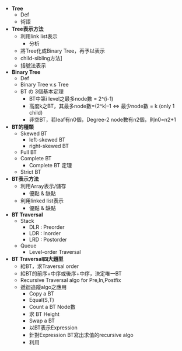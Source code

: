 * **Tree**
    * Def
    * 術語 
* **Tree表示方法**
    * 利用link list表示
      * 分析
    * 將Tree化成Binary Tree，再予以表示
    * child-sibling方法]
    * 括號法表示
* **Binary Tree**
    * Def
    * Binary Tree v.s Tree
    * BT の 3個基本定理
      * BT中第i level之最多node數 = 2^(i-1)
      * 高度k之BT，其最多node數=(2^k)-1 ⇔  最少node數 = k (only 1 child)
      * 非空BT，若leaf有n0個，Degree-2 node數有n2個，則n0=n2+1
* **BT的種類**
    * Skewed BT
      * left-skewed BT
      * right-skewed BT
    * Full BT
    * Complete BT
      * Complete BT 定理
    * Strict BT
* **BT表示方法**
    * 利用Array表示/儲存
      * 優點 & 缺點
    * 利用linked list表示
      * 優點 & 缺點
* **BT Traversal**
    * Stack
      * DLR : Preorder
      * LDR : Inorder
      * LRD : Postorder
    * Queue
      * Level-order Traversal
 * **BT Traversal四大題型**
     * 給BT，求Traversal order
     * 給BT的前序+中序或後序+中序，決定唯一BT
     * Recursive Traversal algo for Pre,In,Postfix
     * 遞迴追蹤algo之應用
       * Copy a BT
       * Equal(S,T)
       * Count a BT Node數
       * 求 BT Height
       * Swap a BT
       * 以BT表示Expression
       * 針對Expression BT寫出求值的recursive algo
       * 利用
      
  
  
    
  
     
  
